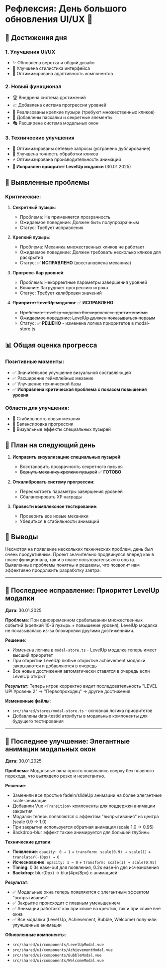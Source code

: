 # Рефлексия: День большого обновления UI/UX 🎨

## 🌟 Достижения дня

### 1. Улучшения UI/UX
- ✨ Обновлена верстка и общий дизайн
- 🎨 Улучшена стилистика интерфейса
- 📱 Оптимизирована адаптивность компонентов

### 2. Новый функционал
- 🏆 Внедрена система достижений
- 📈 Добавлена система прогрессии уровней
- 💪 Реализованы крепкие пузыри (требуют множественных кликов)
- 🥚 Добавлены пасхалки и секретные элементы
- 🎭 Расширена система модальных окон

### 3. Технические улучшения
- 🔄 Оптимизированы сетевые запросы (устранено дублирование)
- 🎯 Улучшена точность обработки кликов
- ⚡ Оптимизирована производительность анимаций
- **🚀 Исправлен приоритет LevelUp модалки** (30.01.2025)

## 🐛 Выявленные проблемы

### Критические:
1. **Секретный пузырь**: 
   - Проблема: Не применяется прозрачность
   - Ожидаемое поведение: Должен быть полупрозрачным
   - Статус: Требует исправления

2. **Крепкий пузырь**:
   - Проблема: Механика множественных кликов не работает
   - Ожидаемое поведение: Должен требовать несколько кликов для раскрытия
   - Статус: ✅ **ИСПРАВЛЕНО** (восстановлена механика)

3. **Прогресс-бар уровней**:
   - Проблема: Некорректные параметры завершения уровней
   - Влияние: Затрудняет прогрессию игрока
   - Статус: Требует калибровки значений

4. ~~**Приоритет LevelUp модалки**:~~ ✅ **ИСПРАВЛЕНО**
   - ~~Проблема: LevelUp модалка блокировалась достижениями~~
   - ~~Ожидаемое поведение: LevelUp должен показываться первым~~
   - Статус: ✅ **РЕШЕНО** - изменена логика приоритетов в modal-store.ts

## 📊 Общая оценка прогресса

### Позитивные моменты:
- ✅ Значительное улучшение визуальной составляющей
- ✅ Расширение геймплейных механик
- ✅ Улучшение технической базы
- ✅ **Исправлена критическая проблема с показом повышения уровня**

### Области для улучшения:
- 🔄 Стабильность новых механик
- 🔄 Балансировка прогрессии
- 🔄 Визуальные эффекты специальных пузырей

## 🎯 План на следующий день

1. **Исправить визуализацию специальных пузырей**:
   - Восстановить прозрачность секретного пузыря
   - ~~Вернуть механику крепких пузырей~~ ✅ **ГОТОВО**

2. **Откалибровать систему прогрессии**:
   - Пересмотреть параметры завершения уровней
   - Сбалансировать XP награды

3. **Провести комплексное тестирование**:
   - Проверить все новые механики
   - Убедиться в стабильности анимаций

## 💭 Выводы

Несмотря на появление нескольких технических проблем, день был очень продуктивным. Проект значительно продвинулся вперед как в плане функционала, так и в плане пользовательского опыта. Выявленные проблемы понятны и решаемы, что позволит нам эффективно продолжить разработку завтра.

---

## 🔧 Последнее исправление: Приоритет LevelUp модалки

**Дата**: 30.01.2025

**Проблема**: При одновременном срабатывании множественных событий (крепкий 10-й пузырь + повышение уровня), LevelUp модалка не показывалась из-за блокировки другими достижениями.

**Решение**: 
- Изменена логика в `modal-store.ts` - LevelUp модалка теперь имеет высший приоритет
- При открытии LevelUp любые открытые achievement модалки закрываются и добавляются в очередь  
- Все новые достижения автоматически ставятся в очередь если LevelUp открыт

**Результат**: Теперь игрок корректно видит последовательность "LEVEL UP! Уровень 2" → "Первопроходец" → другие достижения.

**Измененные файлы**:
- `src/shared/stores/modal-store.ts` - основная логика приоритетов
- Добавлены data-testid атрибуты в модальные компоненты для будущего тестирования 

---

## 🎨 Последнее улучшение: Элегантные анимации модальных окон

**Дата**: 30.01.2025

**Проблема**: Модальные окна просто появлялись сверху без плавного перехода, что выглядело резко и неэлегантно.

**Решение**: 
- Заменили все простые fadeIn/slideUp анимации на более элегантные scale-анимации
- Добавили Vue `<Transition>` компоненты для поддержки анимации закрытия
- Модалки теперь появляются с эффектом "выпрыгивания" из центра (scale 0.9 → 1.0)  
- При закрытии используется обратная анимация (scale 1.0 → 0.95)
- Backdrop-blur эффект также анимируется для большей глубины

**Технические детали**:
- **Появление**: `opacity: 0 → 1` + `transform: scale(0.9) → scale(1)` + `translateY(-10px) → 0`
- **Исчезновение**: `opacity: 1 → 0` + `transform: scale(1) → scale(0.95)`  
- **Timing**: 0.3s ease-out для появления, 0.2s ease-in для исчезновения
- **Backdrop**: blur(0px) → blur(4px/8px) с анимацией

**Результат**: 
- ✅ Модальные окна теперь появляются с элегантным эффектом "выпрыгивания"
- ✅ Закрытие происходит с плавным уменьшением  
- ✅ Анимации работают как при клике на крестик, так и при клике вне окна
- ✅ Все модалки (Level Up, Achievement, Bubble, Welcome) получили улучшенные анимации

**Обновленные компоненты**:
- `src/shared/ui/components/LevelUpModal.vue`
- `src/shared/ui/components/AchievementModal.vue`  
- `src/shared/ui/components/BubbleModal.vue`
- `src/shared/ui/components/WelcomeModal.vue` 